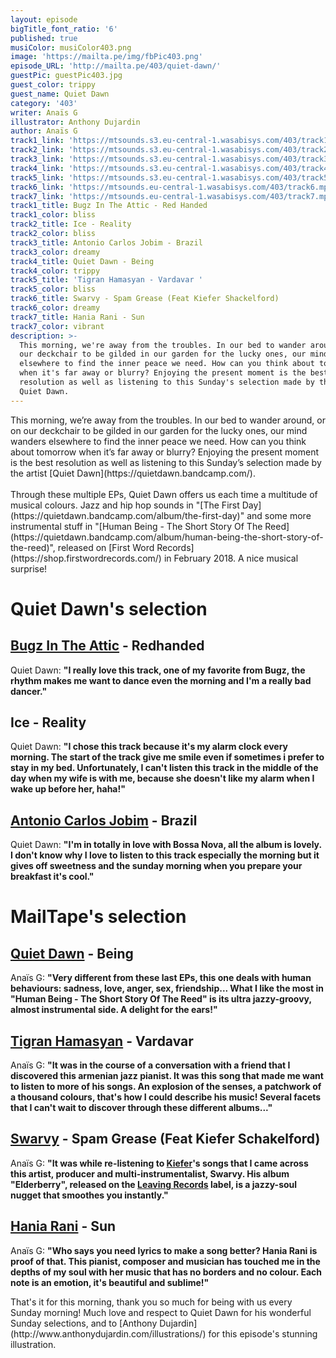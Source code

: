```yaml
---
layout: episode
bigTitle_font_ratio: '6'
published: true
musiColor: musiColor403.png
image: 'https://mailta.pe/img/fbPic403.png'
episode_URL: 'http://mailta.pe/403/quiet-dawn/'
guestPic: guestPic403.jpg
guest_color: trippy
guest_name: Quiet Dawn
category: '403'
writer: Anaïs G
illustrator: Anthony Dujardin
author: Anaïs G
track1_link: 'https://mtsounds.s3.eu-central-1.wasabisys.com/403/track1.mp3'
track2_link: 'https://mtsounds.s3.eu-central-1.wasabisys.com/403/track2.mp3'
track3_link: 'https://mtsounds.s3.eu-central-1.wasabisys.com/403/track3.mp3'
track4_link: 'https://mtsounds.s3.eu-central-1.wasabisys.com/403/track4.mp3'
track5_link: 'https://mtsounds.s3.eu-central-1.wasabisys.com/403/track5.mp3'
track6_link: 'https://mtsounds.eu-central-1.wasabisys.com/403/track6.mp3'
track7_link: 'https://mtsounds.eu-central-1.wasabisys.com/403/track7.mp3'
track1_title: Bugz In The Attic - Red Handed
track1_color: bliss
track2_title: Ice - Reality
track2_color: bliss
track3_title: Antonio Carlos Jobim - Brazil
track3_color: dreamy
track4_title: Quiet Dawn - Being
track4_color: trippy
track5_title: 'Tigran Hamasyan - Vardavar '
track5_color: bliss
track6_title: Swarvy - Spam Grease (Feat Kiefer Shackelford)
track6_color: dreamy
track7_title: Hania Rani - Sun
track7_color: vibrant
description: >-
  This morning, we're away from the troubles. In our bed to wander around, or on
  our deckchair to be gilded in our garden for the lucky ones, our mind wanders
  elsewhere to find the inner peace we need. How can you think about tomorrow
  when it's far away or blurry? Enjoying the present moment is the best
  resolution as well as listening to this Sunday's selection made by the artist
  Quiet Dawn.
---
```

<p id="introduction"> This morning, we’re away from the troubles. In our bed to wander around, or on our deckchair to be gilded in our garden for the lucky ones, our mind wanders elsewhere to find the inner peace we need. How can you think about tomorrow when it’s far away or blurry? Enjoying the present moment is the best resolution as well as listening to this Sunday’s selection made by the artist [Quiet Dawn](https://quietdawn.bandcamp.com/). 
<br><br>
Through these multiple EPs, Quiet Dawn offers us each time a multitude of musical colours. Jazz and hip hop sounds in "[The First Day](https://quietdawn.bandcamp.com/album/the-first-day)" and some more instrumental stuff in "[Human Being - The Short Story Of The Reed](https://quietdawn.bandcamp.com/album/human-being-the-short-story-of-the-reed)", released on [First Word Records](https://shop.firstwordrecords.com/) in February 2018. A nice musical surprise! 
</p>



# Quiet Dawn's selection

## [Bugz In The Attic](https://en.wikipedia.org/wiki/Bugz_in_the_Attic) - Redhanded
Quiet Dawn: **"**I really love this track, one of my favorite from Bugz, the rhythm makes me want to dance even the morning and I'm a really bad dancer.**"**

## Ice - Reality
Quiet Dawn: **"**I chose this track because it's my alarm clock every morning. The start of the track give me smile even if sometimes i prefer to stay in my bed. Unfortunately, I can't listen this track in the middle of the day when my wife is with me, because she doesn't like my alarm when I wake up before her, haha!**"**

## [Antonio Carlos Jobim](https://fr.wikipedia.org/wiki/Antônio_Carlos_Jobim) - Brazil
Quiet Dawn: **"**I'm in totally in love with Bossa Nova, all the album is lovely. I don't know why I love to listen to this track especially the morning but it gives off sweetness and the sunday morning when you prepare your breakfast it's cool.**"**


# MailTape's selection

## [Quiet Dawn](https://www.facebook.com/QuietDawn) - Being
Anaïs G: **"**Very different from these last EPs, this one deals with human behaviours: sadness, love, anger, sex, friendship... What I like the most in "Human Being - The Short Story Of The Reed" is its ultra jazzy-groovy, almost instrumental side. A delight for the ears!**"**

## [Tigran Hamasyan](https://tigranhamasyan.bandcamp.com/) - Vardavar
Anaïs G: **"**It was in the course of a conversation with a friend that I discovered this armenian jazz pianist. It was this song that made me want to listen to more of his songs. An explosion of the senses, a patchwork of a thousand colours, that's how I could describe his music! Several facets that I can't wait to discover through these different albums...**"**

## [Swarvy](https://soundcloud.com/swarvy) - Spam Grease (Feat Kiefer Schakelford)
Anaïs G: **"**It was while re-listening to [Kiefer](https://soundcloud.com/kiefdaddy)'s songs that I came across this artist, producer and multi-instrumentalist, Swarvy. His album "Elderberry", released on the [Leaving Records](https://leavingrecords.com/) label, is a jazzy-soul nugget that smoothes you instantly.**"**

## [Hania Rani](https://soundcloud.com/haniarani-music) - Sun 
Anaïs G: **"**Who says you need lyrics to make a song better? Hania Rani is proof of that. This pianist, composer and musician has touched me in the depths of my soul with her music that has no borders and no colour. Each note is an emotion, it's beautiful and sublime!**"**


<p id="outroduction">That's it for this morning, thank you so much for being with us every Sunday morning! Much love and respect to Quiet Dawn for his wonderful Sunday selections, and to [Anthony Dujardin](http://www.anthonydujardin.com/illustrations/) for this episode's stunning illustration.</p>
